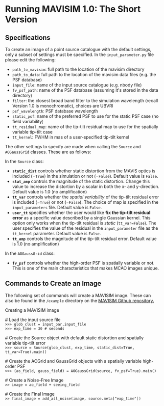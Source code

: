 # Running MAVISIM 1.0: The Short Version

## Specifications
To create an image of a point source catalogue with the default settings, only a subset of settings must be specified. In the `input_parameter.py` file please edit the following:

- `path_to_mavisim`: full path to the location of the mavisim directory
- `path_to_data`: full path to the location of the mavisim data files (e.g. the PSF database)
- `input_file`: name of the input source catalogue (e.g. nbody file)
- `fv_psf_path`: name of the PSF database (assuming it's stored in the data directory)
- `filter`: the closest broad band filter to the simulation wavelength (recall Version 1.0 is monochromatic), choices are UBVRI
- `psf_wavelength`: PSF database wavelength
- `static_psf`: name of the preferred PSF to use for the static PSF case (no field variability)
- `tt_residual_map`: name of the tip-tilt residual map to use for the spatially variable tip-tilt case
- `tt_kernel`: FWHM in mas of a user-specified tip-tilt kernel

The other settings to specify are made when calling the `Source` and `AOGaussGrid` classes. These are as follows:

In the `Source` class:

- **`static_dist`** controls whether static distortion from the MAVIS optics is included (=`True`) in the simulation or not (=`False`). Default value is `False`.
- **`stat_amp`** controls the magnitude of the static distortion. Change this value to increase the distortion by a scalar in both the x- and y-direction. Default value is 1.0 (no amplification)
- **`tt_var`** controls whether the *spatial variability* of the tip-tilt residual error is included (=`True`) or not (=`False`). The choice of map is specified in the `input_parameters` file. Default value is `False`.
- **`user_tt`** specifies whether the user would like **fix the tip-tilt residual error** as a specific value described by a single Gaussian kernel. This option only works when the tip-tilt residual is *static* (`tt_var=False`). The user specifies the value of the residual in the `input_parameter` file as the `tt_kernel` parameter. Default value is `False`.
- **`tt_amp`** controls the magnitude of the tip-tilt residual error. Default value is 1.0 (no amplification)

In the `AOGaussGrid` class:

- **`fv_psf`** controls whether the high-order PSF is spatially variable or not. This is one of the main characteristics that makes MCAO images unique. 

## Commands to Create an Image
The following set of commands will create a MAVISIM image. These can also be found in the `/example` directory on the <a href="https://github.com/smonty93/MAVISIM" target="_blank">MAVISIM Github repository.</a>

<div class="admonition note">
<p class="admonition-title">Creating a MAVISIM image</p>
<p> 
	# Load the input source file <br>
	<code>>>> glob_clust = input_par.input_file </code> <br>
	<code>>>> exp_time = 30 # seconds </code>
</p>
<p> 
	# Create the Source object with default static distortion and spatially variable tip-tilt error<br>
	<code>>>> source = Source(glob_clust, exp_time, static_dist=True, tt_var=True).main()</code>
</p>
<p> 
	# Create the AOGrid and GaussGrid objects with a spatially variable high-order PSF<br>
	<code>>>> (ao_field, gauss_field) = AOGaussGrid(source, fv_psf=True).main()</code>
</p>
<p> 
	# Create a Noise-Free Image<br>
	<code>>> image = ao_field + seeing_field </code>
</p>
<p> 
	# Create the Final Image<br>
	<code>>> final_image = add_all_noise(image, source.meta["exp_time"])</code>
</p>
</div>


